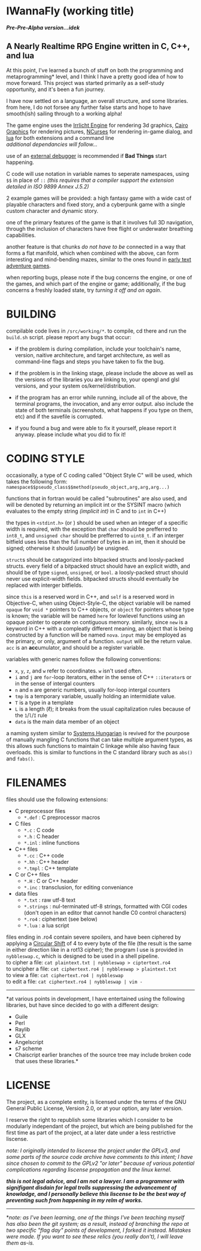 IWannaFly (working title)
=========================

***Pre-Pre-Alpha version...idek***

A Nearly Realtime RPG Engine written in C, C++, and lua
-------------------------------------------------------

At this point, I've learned a bunch of stuff on both the programming and
metaprogramming\* level, and I think I have a pretty good idea of how to
move forward. This project was started primarily as a self-study
opportunity, and it's been a fun journey.


I have now settled on a language, an overall structure, and some
libraries. from here, I do not forsee any further false starts and hope
to have smooth(ish) sailing through to a working alpha!

The game engine uses the
[Irrlicht Engine](http://irrlicht.sourceforge.net/) for rendering 3d
graphics, [Cairo Graphics](https://www.cairographics.org/) for rendering
pictures, [NCurses](https://invisible-island.net/ncurses/) for rendering
in-game dialog, and [lua](http://www.lua.org/) for both extensions and a
command line\
  *additional dependancies will follow...*

use of an [external debugger](https://www.gnu.org/software/gdb/) is
recommended if **Bad Things** start happening.

C code will use notation in variable names to seperate namespaces, using
`$$` in place of `::` *(this requires that a compiler support the
extension detailed in ISO 9899 Annex J.5.2)*

2 example games will be provided: a high fantasy game with a wide cast of
playable characters and fixed story, and a cyberpunk game with a single
custom character and dynamic story.

one of the primary features of the game is that it involves full 3D
navigation, through the inclusion of characters have free flight or
underwater breathing capabilities.

another feature is that chunks _do not have to be_ connected in a way that
forms a flat manifold, which when combined with the above, can form
interesting and mind-bending mazes, similar to the ones found in
[early text adventure games](https://en.wikipedia.org/wiki/Colossal_Cave_Adventure).

when reporting bugs, please note if the bug concerns the engine, or one
of the games, and which part of the engine or game; additionally, if the
bug concerns a freshly loaded state, try *turning it off and on again*.

BUILDING
========

compilable code lives in `/src/working/*`. to compile, cd there and run
the `build.sh` script. please report any bugs that occur:

- if the problem is during compilation, include your toolchain's name,
  version, naitive architecture, and target architecture, as well as
  command-line flags and steps you have taken to fix the bug.

- if the problem is in the linking stage, please include the above as
  well as the versions of the libraries you are linking to, your opengl
  and glsl versions, and your system os/kernel/distribution.

- if the program has an error while running, include all of the above,
  the terminal programs, the invocation, and any error output. also
  include the state of both terminals (screenshots, what happens if you
  type on them, etc) and if the savefile is corrupted.

- if you found a bug and were able to fix it yourself, please report it
  anyway. please include what you did to fix it!

CODING STYLE
============

occasionally, a type of C coding called "Object Style C" will be used,
which takes the following form:
`namespace$$pseudo_class$$method(pseudo_object,arg,arg,arg...)`

functions that in fortran would be called "subroutines" are also used,
and will be denoted by returning an implicit int or the SYSINT macro
(which evaluates to the empty string *(implicit int)* in C and to `int`
in C++)

the types in `<stdint.h>` (or <cstdint>) should be used when an integer
of a specific width is required, with the exception that `char` should be
prefferred to `int8_t`, and `unsigned char` should be prefferred to
`uint8_t`. if an interger bitfield uses less than the full number of
bytes in an int, then it should be signed; otherwise it should
(*usually*) be unsigned.

`struct`s should be catagorized into bitpacked structs and loosly-packed
structs. every field of a bitpacked struct should have an explicit width,
and should be of type `signed`, `unsigned`, or `bool`. a loosly-packed
struct should never use explicit-width fields. bitpacked structs should
eventually be replaced with interger bitfields.

since `this` is a reserved word in C++, and `self` is a reserved word in
Objective-C, when using Object-Style-C, the object variable will be named
`opaque` for `void *` pointers to C++ objects, or `object` for pointers
whose type is known; the variable will be named `here` for lowlevel
functions using an opaque pointer to operate on contiguous memory.
similarly, since `new` is a keyword in C++ with a compleatly different
meaning, an object that is being constructed by a function will be named
`nova`. `input` may be employed as the primary, or only, argument of a
function. `output` will be the return value. `acc` is an **acc**umulator,
and should be a register variable.

variables with generic names follow the following conventions:
- `x`, `y`, `z`, and `w` refer to coordinates. `w` isn't used often.
- `i` and `j` are `for`-loop iterators, either in the sense of  C++
  `::iterator`s or in the sense of intergal counters
- `n` and `m` are generic numbers, usually for-loop intergal counters
- `tmp` is a temporary variable, usually holding an intermidiate value.
- `T` is a type in a template
- `L` is a length (ℓ); it breaks from the usual capitalization rules
  because of the `1`/`l`/`I` rule
- `data` is the main data member of an object

a naming system similar to
[Systems Hungarian](https://en.wikipedia.org/wiki/Hungarian_notation)
is revived for the pourpose of manually mangling C functions that can
take multiple argument types, as this allows such functions to maintain C
linkage while also having faux overloads. this is similar to functions in
the C standard library such as `abs()` and `fabs()`.

FILENAMES
=========
files should use the following extensions:
- C preprocessor files
  - `*.def` : C preprocessor macros
- C files
  - `*.c` : C code
  - `*.h` : C header
  - `*.inl` : inline functions
- C++ files
  - `*.cc` : C++ code
  - `*.hh` : C++ header
  - `*.tmpl` : C++ template
- C or C++ files
  - `*.H` : C or C++ header
  - `*.inc` : transclusion, for editing conveniance
- data files
  - `*.txt` : raw utf-8 text
  - `*.strings` : nul-terminated utf-8 strings, formatted with CGI codes
    (don't open in an editor that cannot handle C0 control characters)
  - `*.ro4` : ciphertext (see below)
  - `*.lua` : a lua script

files ending in .ro4 contain severe spoilers, and have been ciphered by
applying a [Circular Shift](https://en.wikipedia.org/wiki/Circular_shift)
of 4 to every byte of the file (the result is the same in either
direction like in a rot13 cipher); the program I use is provided in
`nybbleswap.c`, which is designed to be used in a shell pipeline.\
to cipher a file:
`cat plaintext.txt | nybbleswap > ciptertext.ro4`\
to uncipher a file:
`cat ciphertext.ro4 | nybbleswap > plaintext.txt`\
to view a file:
`cat ciphertext.ro4 | nybbleswap`\
to edit a file:
`cat ciphertext.ro4 | nybbleswap | vim -`

---

*at various points in development, I have entertained using the following
libraries, but have since decided to go with a different design:
- Guile
- Perl
- Raylib
- GLX
- Angelscript
- s7 scheme
- Chaiscript
earlier branches of the source tree may include broken code that uses
these libraries.*

LICENSE
=======

The project, as a complete entity, is licensed under the terms of the GNU
General Public License, Version 2.0, or at your option, any later version.

I reserve the right to republish some libraries which I consider to be
modularly independant of the project, but which are being published for the
first time as part of the project, at a later date under a less restrictive
liscense.

*note: I originally intended to liscense the project under the GPLv3, and
some parts of the source code archive have comments to this intent; I have
since chosen to commit to the GPLv2 "or later" because of various potential
complications regarding liscense propagation and the linux kernel.*

***this is not legal advice, and I am not a lawyer. I am a programmer with
signifigant disdain for legal trolls suppressing the advancement of
knowladge, and I personally believe this liscense to be the best way of
preventing such from happening in my relm of works.***

---

\**note: as I've been learning, one of the things I've been teaching myself
has also been the git system; as a result, instead of branching the repo
at two specific "flag day" points of development, I *forked* it instead.
Mistakes were made. If you want to see these relics (you really don't),
I will leave them as-is.*
